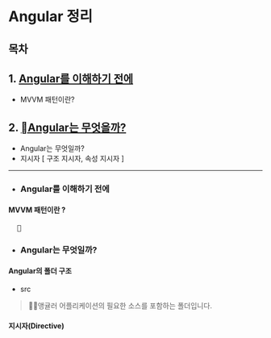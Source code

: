 # Angular 정리

## 목차

## 1. [Angular를 이해하기 전에](#before_understanding_Angular)
- MVVM 패턴이란?

## 2. [Angular는 무엇을까?](#What_is_Angular)
- Angular는 무엇일까?
- 지시자 [ 구조 지시자, 속성 지시자 ]
- - -

- ### Angular를 이해하기 전에 <a name="before_understanding_Angular"></a>

 #### MVVM 패턴이란 ?
<pre>
  
</pre>

- ### Angular는 무엇일까? <a name="What_is_Angular"></a>

#### Angular의 폴더 구조
- src
> 앵귤러 어플리케이션의 필요한 소스를 포함하는 폴더입니다.

#### 지시자(Directive)